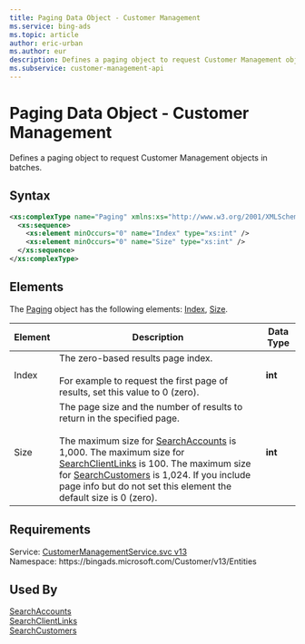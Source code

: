 ```yaml
---
title: Paging Data Object - Customer Management
ms.service: bing-ads
ms.topic: article
author: eric-urban
ms.author: eur
description: Defines a paging object to request Customer Management objects in batches.
ms.subservice: customer-management-api
---
```

# Paging Data Object - Customer Management
Defines a paging object to request Customer Management objects in batches.

## Syntax
```xml
<xs:complexType name="Paging" xmlns:xs="http://www.w3.org/2001/XMLSchema">
  <xs:sequence>
    <xs:element minOccurs="0" name="Index" type="xs:int" />
    <xs:element minOccurs="0" name="Size" type="xs:int" />
  </xs:sequence>
</xs:complexType>
```

## <a name="elements"></a>Elements

The [Paging](paging.md) object has the following elements: [Index](#index), [Size](#size).

|Element|Description|Data Type|
|-----------|---------------|-------------|
|<a name="index"></a>Index|The zero-based results page index.<br/><br/>For example to request the first page of results, set this value to 0 (zero).|**int**|
|<a name="size"></a>Size|The page size and the number of results to return in the specified page.<br/><br/>The maximum size for [SearchAccounts](searchaccounts.md) is 1,000. The maximum size for [SearchClientLinks](searchclientlinks.md) is 100. The maximum size for [SearchCustomers](searchcustomers.md) is 1,024. If you include page info but do not set this element the default size is 0 (zero).|**int**|

## Requirements
Service: [CustomerManagementService.svc v13](https://clientcenter.api.bingads.microsoft.com/Api/CustomerManagement/v13/CustomerManagementService.svc)  
Namespace: https\://bingads.microsoft.com/Customer/v13/Entities  

## Used By
[SearchAccounts](searchaccounts.md)  
[SearchClientLinks](searchclientlinks.md)  
[SearchCustomers](searchcustomers.md)  
